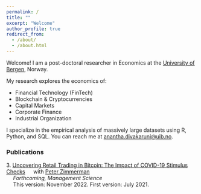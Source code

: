 ```yaml
---
permalink: /
title: ""
excerpt: "Welcome"
author_profile: true
redirect_from:
  - /about/
  - /about.html
---
```


Welcome! I am a post-doctoral researcher in Economics at the [University of Bergen](https://www.uib.no/econ]
), Norway.

My research explores the economics of:
*  Financial Technology (FinTech)
*  Blockchain & Cryptocurrencies
*  Capital Markets
*  Corporate Finance
*  Industrial Organization

I specialize in the empirical analysis of massively large datasets using R, Python, and SQL. You can reach me at [anantha.divakaruni@uib.no](anantha.divakarun@uib.no).


### Publications  

3\. [Uncovering Retail Trading in Bitcoin: The Impact of COVID-19 Stimulus Checks](https://papers.ssrn.com/abstract=3888393)
&emsp; with [Peter Zimmerman](https://sites.google.com/view/peter-zimmerman/)   
&emsp; _Forthcoming, Management Science_  
&emsp; This version: November 2022. First version: July 2021.  
<!--- \[[arXiv](https://arxiv.org/abs/2010.04814)\] \[[pdf](https://pedrohcgs.github.io/files/Roth_SantAnna_ECMA2022.pdf)\] -->
